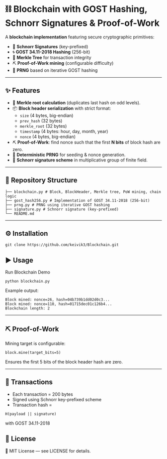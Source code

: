 # ⛓️ Blockchain with GOST Hashing, Schnorr Signatures & Proof-of-Work  

A **blockchain implementation** featuring secure cryptographic primitives:  

- 🔐 **Schnorr Signatures** (key-prefixed)  
- 🌀 **GOST 34.11-2018 Hashing** (256-bit)  
- 🌳 **Merkle Tree** for transaction integrity  
- ⛏️ **Proof-of-Work mining** (configurable difficulty)  
- 🎲 **PRNG** based on iterative GOST hashing  

---

## ✨ Features  

- 🌳 **Merkle root calculation** (duplicates last hash on odd levels).  
- 📦 **Block header serialization** with strict format:  
  - `size` (4 bytes, big-endian)  
  - `prev_hash` (32 bytes)  
  - `merkle_root` (32 bytes)  
  - `timestamp` (4 bytes: hour, day, month, year)  
  - `nonce` (4 bytes, big-endian)  
- ⛏️ **Proof-of-Work**: find nonce such that the first **N bits** of block hash are zero.  
- 🎲 **Deterministic PRNG** for seeding & nonce generation.  
- 🔐 **Schnorr signature scheme** in multiplicative group of finite field.  

---

## 📂 Repository Structure  

```
├── blockchain.py # Block, BlockHeader, Merkle tree, PoW mining, chain logic
├── gost_hash256.py # Implementation of GOST 34.11-2018 (256-bit)
├── prng.py # PRNG using iterative GOST hashing
├── signature.py # Schnorr signature (key-prefixed)
└── README.md
```

---

## ⚙️ Installation  

```
git clone https://github.com/keivik3/Blockchain.git
```

## ▶️ Usage

Run Blockchain Demo
```
python blockchain.py
```
Example output:
```
Block mined: nonce=26, hash=04b739b1dd02d0c3...
Block mined: nonce=110, hash=01715dec01c126b4...
Blockchain length: 2
```

---

## ⛏️ Proof-of-Work
Mining target is configurable:
```
block.mine(target_bits=5)
```
Ensures the first 5 bits of the block header hash are zero.

---

## 💸 Transactions

* Each transaction = 200 bytes
* Signed using Schnorr key-prefixed scheme
* Transaction hash =
```
H(payload || signature) 
```

with GOST 34.11-2018

## 📜 License

📖 MIT License — see LICENSE for details.
